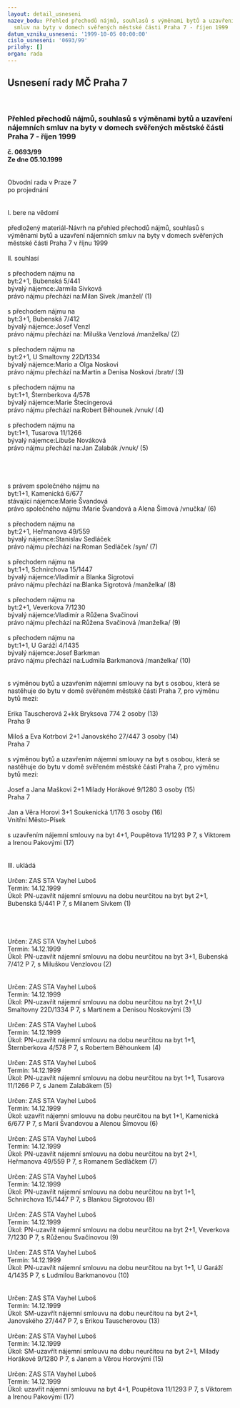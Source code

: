 ```yaml
---
layout: detail_usneseni
nazev_bodu: Přehled přechodů nájmů, souhlasů s výměnami bytů a uzavření nájemních
  smluv na byty v domech svěřených městské části Praha 7 - říjen 1999
datum_vzniku_usneseni: '1999-10-05 00:00:00'
cislo_usneseni: '0693/99'
prilohy: []
organ: rada
---
```

<div id="ucUsn_pList" class="usn">
	<span><h2>Usnesení rady MČ Praha 7 </h2>
<br></span><div class="standBody">
<span><h3>Přehled přechodů nájmů, souhlasů s výměnami bytů a uzavření nájemních smluv na byty v domech svěřených městské části Praha 7 - říjen 1999</h3></span><div class="center">
		<strong>č. 0693/99</strong><br>
	</div>
<div class="center">
		<strong>Ze dne 05.10.1999</strong><br><br>
	</div>
<br>Obvodní rada v Praze 7<br>po projednání<br><br><br>I.	bere na vědomí<br><br> předložený materiál-Návrh na přehled přechodů nájmů, souhlasů s výměnami bytů a uzavření nájemních smluv na byty v domech svěřených městské části Praha 7 v říjnu 1999<br><br>II.	souhlasí <br><br>s přechodem nájmu na<br>byt:2+1, Bubenská 5/441<br>bývalý nájemce:Jarmila Sivková<br>právo nájmu přechází na:Milan Sivek /manžel/ (1)<br><br>s přechodem nájmu na<br>byt:3+1, Bubenská 7/412<br>bývalý nájemce:Josef Venzl<br>právo nájmu přechází na: Miluška Venzlová /manželka/ (2)<br><br>s přechodem nájmu na<br>byt:2+1, U Smaltovny 22D/1334<br>bývalý nájemce:Mario a Olga Noskovi<br>právo nájmu přechází na:Martin a Denisa Noskovi /bratr/  (3)<br><br>s přechodem nájmu na <br>byt:1+1, Šternberkova 4/578<br>bývalý nájemce:Marie Štecingerová<br>právo nájmu přechází na:Robert Běhounek /vnuk/ (4)<br><br>s přechodem nájmu na<br>byt:1+1, Tusarova 11/1266<br>bývalý nájemce:Libuše Nováková<br>právo nájmu přechází na:Jan Zalabák /vnuk/ (5)<br><br><br><br><br>s právem společného nájmu na<br>byt:1+1, Kamenická 6/677<br>stávající nájemce:Marie Švandová<br>právo společného nájmu :Marie Švandová a Alena Šímová /vnučka/ (6)<br><br>s přechodem nájmu na<br>byt:2+1, Heřmanova 49/559<br>bývalý nájemce:Stanislav Sedláček<br>právo nájmu přechází na:Roman Sedláček /syn/ (7)<br><br>s přechodem nájmu na<br>byt:1+1, Schnirchova 15/1447<br>bývalý nájemce:Vladimír a Blanka Sigrotovi<br>právo nájmu přechází na:Blanka Sigrotová /manželka/ (8)<br><br>s přechodem nájmu na<br>byt:2+1, Veverkova 7/1230<br>bývalý nájemce:Vladimír a Růžena Svačinovi<br>právo nájmu přechází na:Růžena Svačinová /manželka/ (9)<br><br>s přechodem nájmu na<br>byt:1+1, U Garáží 4/1435<br>bývalý nájemce:Josef Barkman<br>právo nájmu přechází na:Ludmila Barkmanová /manželka/ (10)<br><br><br>s výměnou bytů a uzavřením nájemní smlouvy na byt s osobou, která se nastěhuje do bytu v domě svěřeném městské části Praha 7, pro výměnu bytů mezi:<br><br>Erika Tauscherová		2+kk	Bryksova 774			2 osoby  (13)<br>					Praha 9<br><br>Miloš a Eva Kotrbovi		2+1	Janovského 27/447		3 osoby  (14)<br>					Praha 7<br><br>s výměnou bytů a uzavřením nájemní smlouvy na byt s osobou, která se nastěhuje do bytu v domě svěřeném městské části Praha 7, pro výměnu bytů mezi:<br><br>Josef a Jana Maškovi		2+1	Milady Horákové 9/1280	3 osoby   (15)<br>					Praha 7<br><br>Jan a Věra Horovi		3+1	Soukenická 1/176		3 osoby   (16)<br>					Vnitřní Město-Písek<br><br>s uzavřením nájemní smlouvy na byt 4+1, Poupětova 11/1293 P 7, s Viktorem a Irenou Pakovými (17)<br><br><br>III.	ukládá <br><br> Určen:	     	ZAS STA Vayhel Luboš<br>Termín: 14.12.1999<br>Úkol:	PN-uzavřít nájemní smlouvu na dobu neurčitou na byt byt 2+1, Bubenská 5/441 P 7, s Milanem Sivkem (1)<br><br> <br><br><br> Určen:	     	ZAS STA Vayhel Luboš<br>Termín: 14.12.1999<br>Úkol:	PN-uzavřít  nájemní smlouvu na dobu neurčitou na byt  3+1, Bubenská 7/412 P 7, s Miluškou Venzlovou (2)<br><br> <br> Určen:	     	ZAS STA Vayhel Luboš<br>Termín: 14.12.1999<br>Úkol:	PN-uzavřít nájemní smlouvu na dobu neurčitou na byt 2+1,U Smaltovny 22D/1334 P 7, s Martinem a Denisou Noskovými (3)<br><br>  Určen:	     	ZAS STA Vayhel Luboš<br>Termín: 14.12.1999<br>Úkol:	PN-uzavřít nájemní smlouvu na dobu neurčitou na byt 1+1, Šternberkova 4/578 P 7, s Robertem Běhounkem (4)<br><br>  Určen:	     	ZAS STA Vayhel Luboš<br>Termín: 14.12.1999<br>Úkol:	PN-uzavřít nájemní smlouvu na dobu neurčitou na byt 1+1, Tusarova 11/1266 P 7, s Janem Zalabákem (5)<br><br>  Určen:	     	ZAS STA Vayhel Luboš<br>Termín: 14.12.1999<br>Úkol:	uzavřít nájemní smlouvu na dobu neurčitou na byt 1+1, Kamenická 6/677 P 7, s Marií Švandovou a Alenou Šímovou (6)<br> <br> Určen:	     	ZAS STA Vayhel Luboš<br>Termín: 14.12.1999<br>Úkol:	PN-uzavřít nájemní smlouvu na dobu neurčitou na byt 2+1, Heřmanova 49/559 P 7, s Romanem Sedláčkem (7)<br> <br> Určen:	     	ZAS STA Vayhel Luboš<br>Termín: 14.12.1999<br>Úkol:	PN-uzavřít nájemní smlouvu na dobu neurčitou na byt 1+1, Schnirchova 15/1447 P 7, s Blankou Sigrotovou (8)<br> <br> Určen:	     	ZAS STA Vayhel Luboš<br>Termín: 14.12.1999<br>Úkol:	PN-uzavřít nájemní smlouvu na dobu neurčitou na byt 2+1, Veverkova 7/1230 P 7, s Růženou Svačinovou (9)<br> <br> Určen:	     	ZAS STA Vayhel Luboš<br>Termín: 14.12.1999<br>Úkol:	PN-uzavřít nájemní smlouvu na dobu neurčitou na byt 1+1, U Garáží 4/1435 P 7, s Ludmilou Barkmanovou (10)<br> <br><br> Určen:	     	ZAS STA Vayhel Luboš<br>Termín: 14.12.1999<br>Úkol:	SM-uzavřít nájemní smlouvu na dobu neurčitou na byt 2+1, Janovského 27/447 P 7, s Erikou Tauscherovou (13)<br> <br> Určen:	     	ZAS STA Vayhel Luboš<br>Termín: 14.12.1999<br>Úkol:	SM-uzavřít nájemní smlouvu na dobu neurčitou na byt 2+1, Milady Horákové 9/1280 P 7, s Janem a Věrou Horovými (15)<br> <br> Určen:	     	ZAS STA Vayhel Luboš<br>Termín: 14.12.1999<br>Úkol:	uzavřít nájemní smlouvu na byt 4+1, Poupětova 11/1293 P 7, s Viktorem a Irenou Pakovými (17)<br>
</div>
</div>